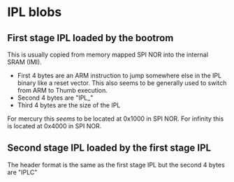 # IPL blobs

## First stage IPL loaded by the bootrom

This is usually copied from memory mapped SPI NOR into the internal SRAM (IMI).

- First 4 bytes are an ARM instruction to jump somewhere else in the IPL binary like a reset vector.
   This also seems to be generally used to switch from ARM to Thumb execution.
- Second 4 bytes are "IPL_"
- Third 4 bytes are the size of the IPL

For mercury this *seems* to be located at 0x1000 in SPI NOR.
For infinity this is located at 0x4000 in SPI NOR.

## Second stage IPL loaded by the first stage IPL

The header format is the same as the first stage IPL but the second 4 bytes are "IPLC"
